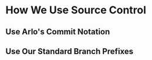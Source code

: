 How We Use Source Control
=========================

## Use Arlo's Commit Notation



## Use Our Standard Branch Prefixes


